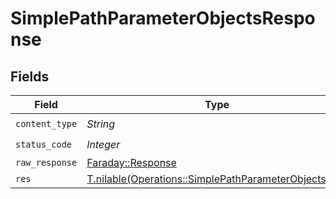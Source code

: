 # SimplePathParameterObjectsResponse


## Fields

| Field                                                                                                            | Type                                                                                                             | Required                                                                                                         | Description                                                                                                      |
| ---------------------------------------------------------------------------------------------------------------- | ---------------------------------------------------------------------------------------------------------------- | ---------------------------------------------------------------------------------------------------------------- | ---------------------------------------------------------------------------------------------------------------- |
| `content_type`                                                                                                   | *String*                                                                                                         | :heavy_check_mark:                                                                                               | N/A                                                                                                              |
| `status_code`                                                                                                    | *Integer*                                                                                                        | :heavy_check_mark:                                                                                               | N/A                                                                                                              |
| `raw_response`                                                                                                   | [Faraday::Response](https://www.rubydoc.info/gems/faraday/Faraday/Response)                                      | :heavy_minus_sign:                                                                                               | N/A                                                                                                              |
| `res`                                                                                                            | [T.nilable(Operations::SimplePathParameterObjectsRes)](../../models/operations/simplepathparameterobjectsres.md) | :heavy_minus_sign:                                                                                               | OK                                                                                                               |